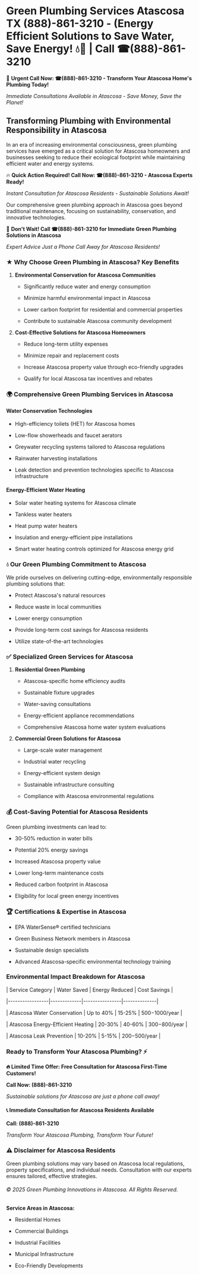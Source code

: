 # Green Plumbing Services Atascosa TX (888)-861-3210 - (Energy Efficient Solutions to Save Water, Save Energy! 💧🌿 | Call ☎(888)-861-3210

🚨 **Urgent Call Now: ☎(888)-861-3210 - Transform Your Atascosa Home's Plumbing Today!**
*Immediate Consultations Available in Atascosa - Save Money, Save the Planet!*

## Transforming Plumbing with Environmental Responsibility in Atascosa

In an era of increasing environmental consciousness, green plumbing services have emerged as a critical solution for Atascosa homeowners and businesses seeking to reduce their ecological footprint while maintaining efficient water and energy systems. 

🔥 **Quick Action Required! Call Now: ☎(888)-861-3210 - Atascosa Experts Ready!**
*Instant Consultation for Atascosa Residents - Sustainable Solutions Await!*

Our comprehensive green plumbing approach in Atascosa goes beyond traditional maintenance, focusing on sustainability, conservation, and innovative technologies.

🚨 **Don't Wait! Call ☎(888)-861-3210 for Immediate Green Plumbing Solutions in Atascosa**
*Expert Advice Just a Phone Call Away for Atascosa Residents!*

### ★ Why Choose Green Plumbing in Atascosa? Key Benefits

1. **Environmental Conservation for Atascosa Communities** 
   - Significantly reduce water and energy consumption
   - Minimize harmful environmental impact in Atascosa
   - Lower carbon footprint for residential and commercial properties
   - Contribute to sustainable Atascosa community development

2. **Cost-Effective Solutions for Atascosa Homeowners** 
   - Reduce long-term utility expenses
   - Minimize repair and replacement costs
   - Increase Atascosa property value through eco-friendly upgrades
   - Qualify for local Atascosa tax incentives and rebates

### 🌍 Comprehensive Green Plumbing Services in Atascosa

#### Water Conservation Technologies
- High-efficiency toilets (HET) for Atascosa homes
- Low-flow showerheads and faucet aerators
- Greywater recycling systems tailored to Atascosa regulations
- Rainwater harvesting installations
- Leak detection and prevention technologies specific to Atascosa infrastructure

#### Energy-Efficient Water Heating
- Solar water heating systems for Atascosa climate
- Tankless water heaters
- Heat pump water heaters
- Insulation and energy-efficient pipe installations
- Smart water heating controls optimized for Atascosa energy grid

### 💧 Our Green Plumbing Commitment to Atascosa

We pride ourselves on delivering cutting-edge, environmentally responsible plumbing solutions that:
- Protect Atascosa's natural resources
- Reduce waste in local communities
- Lower energy consumption
- Provide long-term cost savings for Atascosa residents
- Utilize state-of-the-art technologies

### ✅ Specialized Green Services for Atascosa

1. **Residential Green Plumbing**
   - Atascosa-specific home efficiency audits
   - Sustainable fixture upgrades
   - Water-saving consultations
   - Energy-efficient appliance recommendations
   - Comprehensive Atascosa home water system evaluations

2. **Commercial Green Solutions for Atascosa**
   - Large-scale water management
   - Industrial water recycling
   - Energy-efficient system design
   - Sustainable infrastructure consulting
   - Compliance with Atascosa environmental regulations

### 💰 Cost-Saving Potential for Atascosa Residents

Green plumbing investments can lead to:
- 30-50% reduction in water bills
- Potential 20% energy savings
- Increased Atascosa property value
- Lower long-term maintenance costs
- Reduced carbon footprint in Atascosa
- Eligibility for local green energy incentives

### 🏆 Certifications & Expertise in Atascosa

- EPA WaterSense® certified technicians
- Green Business Network members in Atascosa
- Sustainable design specialists
- Advanced Atascosa-specific environmental technology training

### Environmental Impact Breakdown for Atascosa

| Service Category | Water Saved | Energy Reduced | Cost Savings |
|-----------------|-------------|----------------|--------------|
| Atascosa Water Conservation | Up to 40% | 15-25% | $500-$1000/year |
| Atascosa Energy-Efficient Heating | 20-30% | 40-60% | $300-$800/year |
| Atascosa Leak Prevention | 10-20% | 5-15% | $200-$500/year |

### Ready to Transform Your Atascosa Plumbing? ⚡

**🔥 Limited Time Offer: Free Consultation for Atascosa First-Time Customers!**

**Call Now: (888)-861-3210**
*Sustainable solutions for Atascosa are just a phone call away!*

#### 📞 Immediate Consultation for Atascosa Residents Available

**Call: (888)-861-3210**
*Transform Your Atascosa Plumbing, Transform Your Future!*

### ⚠️ Disclaimer for Atascosa Residents

Green plumbing solutions may vary based on Atascosa local regulations, property specifications, and individual needs. Consultation with our experts ensures tailored, effective strategies.

###### © 2025 Green Plumbing Innovations in Atascosa. All Rights Reserved.

**Service Areas in Atascosa:** 
- Residential Homes
- Commercial Buildings
- Industrial Facilities
- Municipal Infrastructure
- Eco-Friendly Developments
